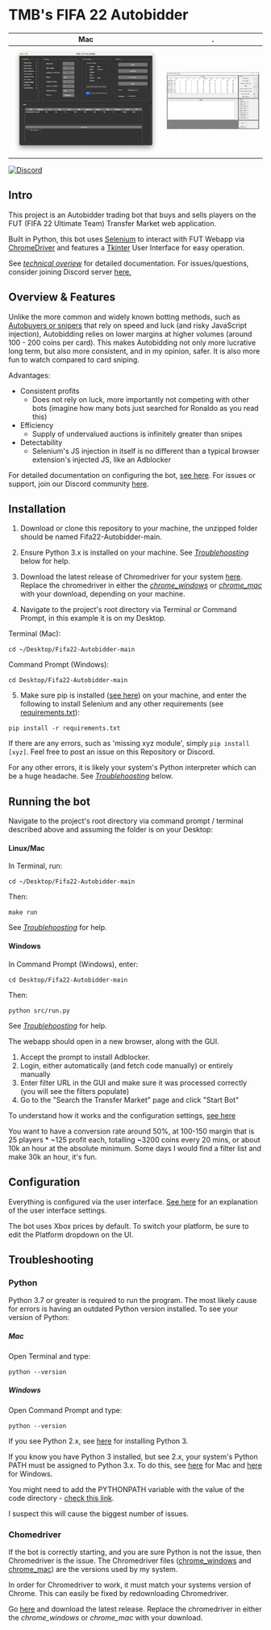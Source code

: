 # TMB's FIFA 22 Autobidder

Mac             |   .
:-------------------------:|:-------------------------:
<img src="./demos/userInterface_mac.png" >  |  ![](./demos/gui_windows_v23.PNG)



[![Discord](https://badgen.net/badge/icon/discord?icon=discord&label)](https://discord.gg/3ZuA9w6Szk)

## Intro

This project is an Autobidder trading bot that buys and sells players on the FUT (FIFA 22 Ultimate Team) Transfer Market web application. 

Built in Python, this bot uses [Selenium](https://www.selenium.dev/documentation/en/) to interact with FUT Webapp via [ChromeDriver](https://www.chromium.org/) and features a [Tkinter](https://wiki.python.org/moin/TkInter) User Interface for easy operation.

See [*technical overiew*](https://tmb5cg.github.io/fifa-autobidder) for detailed documentation. For issues/questions, consider joining Discord server [here.](https://discord.gg/3ZuA9w6Szk)


## Overview & Features

Unlike the more common and widely known botting methods, such as [Autobuyers or snipers](https://github.com/chithakumar13/Fifa21-AutoBuyer) that rely on speed and luck (and risky JavaScript injection), Autobidding relies on lower margins at higher volumes (around 100 - 200 coins per card). This makes Autobidding not only more lucrative long term, but also more consistent, and in my opinion, safer. It is also more fun to watch compared to card sniping.

Advantages:

- Consistent profits
  - Does not rely on luck, more importantly not competing with other bots (imagine how many bots just searched for Ronaldo as you read this)
- Efficiency
  - Supply of undervalued auctions is infinitely greater than snipes
- Detectability
  - Selenium's JS injection in itself is no different than a typical browser extension's injected JS, like an Adblocker

For detailed documentation on configuring the bot, [see here](https://tmb5cg.github.io/fifa-autobidder). For issues or support, join our Discord community [here](https://discord.gg/3ZuA9w6Szk).

## Installation

1. Download or clone this repository to your machine, the unzipped folder should be named Fifa22-Autobidder-main. 

2. Ensure Python 3.x is installed on your machine. See [*Troublehoosting*](#troubleshooting) below for help.

3. Download the latest release of Chromedriver for your system [here](https://chromedriver.chromium.org/downloads). Replace the chromedriver in either the [*chrome_windows*](https://github.com/tmb5cg/Fifa22-Autobidder/tree/main/chrome_windows) or [*chrome_mac*](https://github.com/tmb5cg/Fifa22-Autobidder/tree/main/chrome_mac) with your download, depending on your machine.

4. Navigate to the project's root directory via Terminal or Command Prompt, in this example it is on my Desktop.

  Terminal (Mac):

  ```
  cd ~/Desktop/Fifa22-Autobidder-main
  ```

  Command Prompt (Windows):
  ```
  cd Desktop/Fifa22-Autobidder-main
  ```

5. Make sure pip is installed ([see here](https://pip.pypa.io/en/stable/installing/)) on your machine, and enter the following to install Selenium and any other requirements (see [requirements.txt](./requirements.txt)): 

```
pip install -r requirements.txt
```

If there are any errors, such as 'missing xyz module', simply ```pip install [xyz]```. Feel free to post an issue on this Repository or Discord.

For any other errors, it is likely your system's Python interpreter which can be a huge headache. See [*Troublehoosting*](#troubleshooting) below.

## Running the bot

Navigate to the project's root directory via command prompt / terminal described above and assuming the folder is on your Desktop:

#### Linux/Mac

In Terminal, run:

```
cd ~/Desktop/Fifa22-Autobidder-main
```

Then:

```
make run
```

See [*Troublehoosting*](#troubleshooting) for help.

#### Windows

In Command Prompt (Windows), enter:
```
cd Desktop/Fifa22-Autobidder-main
```

Then:

```
python src/run.py
```

See [*Troublehoosting*](#troubleshooting) for help.

The webapp should open in a new browser, along with the GUI.

1. Accept the prompt to install Adblocker.
2. Login, either automatically (and fetch code manually) or entirely manually
3. Enter filter URL in the GUI and make sure it was processed correctly (you will see the filters populate) 
4. Go to the "Search the Transfer Market" page and click "Start Bot" 

To understand how it works and the configuration settings, [see here](https://tmb5cg.github.io/fifa-autobidder)

You want to have a conversion rate around 50%, at 100-150 margin that is 25 players * ~125 profit each, totalling ~3200 coins every 20 mins, or about 10k an hour at the absolute minimum. Some days I would find a filter list and make 30k an hour, it's fun.

## Configuration

Everything is configured via the user interface. [See here](https://tmb5cg.github.io/fifa-autobidder) for an explanation of the user interface settings.

The bot uses Xbox prices by default. To switch your platform, be sure to edit the Platform dropdown on the UI.


## Troubleshooting

### Python

Python 3.7 or greater is required to run the program. The most likely cause for errors is having an outdated Python version installed. To see your version of Python:

##### Mac

Open Terminal and type:

```
python --version
```

##### Windows

Open Command Prompt and type:

```
python --version
```

If you see Python 2.x, see [here](https://docs.python-guide.org/starting/install3/osx/) for installing Python 3.

If you know you have Python 3 installed, but see 2.x, your system's Python PATH must be assigned to Python 3.x. To do this, see [here](https://dev.to/malwarebo/how-to-set-python3-as-a-default-python-version-on-mac-4jjf) for Mac and [here](https://stackoverflow.com/questions/3701646/how-to-add-to-the-pythonpath-in-windows-so-it-finds-my-modules-packages) for Windows.

You might need to add the PYTHONPATH variable with the value of the code directory - [check this link](https://stackoverflow.com/questions/3701646/how-to-add-to-the-pythonpath-in-windows-so-it-finds-my-modules-packages).


I suspect this will cause the biggest number of issues.

### Chomedriver

If the bot is correctly starting, and you are sure Python is not the issue, then Chromedriver is the issue. The Chromedriver files ([chrome_windows](./chrome_windows) and [chrome_mac](./chrome_mac)) are the versions used by my system. 

In order for Chromedriver to work, it must match your systems version of Chrome. This can easily be fixed by redownloading Chromedriver.

Go [here](https://chromedriver.chromium.org/downloads) and download the latest release. Replace the chromedriver in either the *chrome_windows* or *chrome_mac* with your download.


